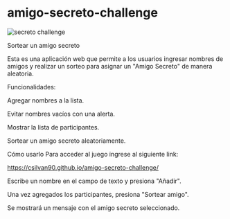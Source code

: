 # amigo-secreto-challenge
![secreto challenge](https://github.com/user-attachments/assets/d663bb16-f128-44d5-9dfc-9a9574997048)

Sortear un amigo secreto

Esta es una aplicación web que permite a los usuarios ingresar nombres de amigos y realizar un sorteo para asignar un "Amigo Secreto" de manera aleatoria.

Funcionalidades:

Agregar nombres a la lista.

Evitar nombres vacíos con una alerta.

Mostrar la lista de participantes.

Sortear un amigo secreto aleatoriamente.


Cómo usarlo
Para acceder al juego ingrese al siguiente link:

https://csilvan90.github.io/amigo-secreto-challenge/

Escribe un nombre en el campo de texto y presiona "Añadir".

Una vez agregados los participantes, presiona "Sortear amigo".

Se mostrará un mensaje con el amigo secreto seleccionado.
